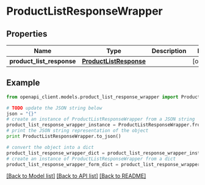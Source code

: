 # ProductListResponseWrapper


## Properties
Name | Type | Description | Notes
------------ | ------------- | ------------- | -------------
**product_list_response** | [**ProductListResponse**](ProductListResponse.md) |  | [optional] 

## Example

```python
from openapi_client.models.product_list_response_wrapper import ProductListResponseWrapper

# TODO update the JSON string below
json = "{}"
# create an instance of ProductListResponseWrapper from a JSON string
product_list_response_wrapper_instance = ProductListResponseWrapper.from_json(json)
# print the JSON string representation of the object
print ProductListResponseWrapper.to_json()

# convert the object into a dict
product_list_response_wrapper_dict = product_list_response_wrapper_instance.to_dict()
# create an instance of ProductListResponseWrapper from a dict
product_list_response_wrapper_form_dict = product_list_response_wrapper.from_dict(product_list_response_wrapper_dict)
```
[[Back to Model list]](../README.md#documentation-for-models) [[Back to API list]](../README.md#documentation-for-api-endpoints) [[Back to README]](../README.md)


